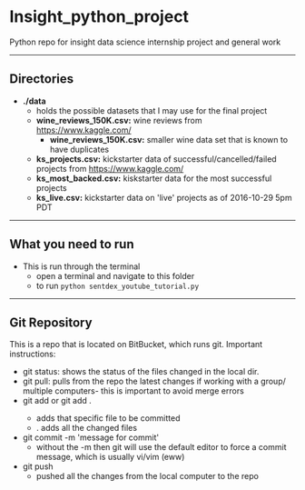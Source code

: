 # Insight_python_project
Python repo for insight data science internship project and general work


---
## Directories
- **./data**
  - holds the possible datasets that I may use for the final project
  - **wine_reviews_150K.csv:** wine reviews from https://www.kaggle.com/
    - **wine_reviews_150K.csv:** smaller wine data set that is known to have duplicates
  - **ks_projects.csv:** kickstarter data of successful/cancelled/failed projects from https://www.kaggle.com/
  - **ks_most_backed.csv:** kiskstarter data for the most successful projects
  - **ks_live.csv:** kickstarter data on 'live' projects as of 2016-10-29 5pm PDT

---
## What you need to run

- This is run through the terminal
    - open a terminal and navigate to this folder
    -  to run `python sentdex_youtube_tutorial.py`


---

## Git Repository

This is a repo that is located on BitBucket, which runs git.
Important instructions:

- git status: shows the status of the files changed in the local dir.
- git pull: pulls from the repo the latest changes if working with a
    group/ multiple computers- this is important to avoid merge errors
- git add <filename> or git add .
    - <filename> adds that specific file to be committed
    - . adds all the changed files
- git commit -m 'message for commit'
    - without the -m then git will use the default editor to force a
    commit message, which is usually vi/vim (eww)
- git push
    - pushed all the changes from the local computer to the repo
